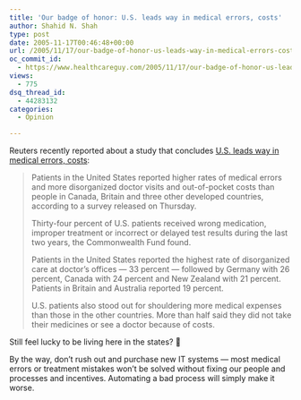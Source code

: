 ```yaml
---
title: 'Our badge of honor: U.S. leads way in medical errors, costs'
author: Shahid N. Shah
type: post
date: 2005-11-17T00:46:48+00:00
url: /2005/11/17/our-badge-of-honor-us-leads-way-in-medical-errors-costs-study/
oc_commit_id:
  - https://www.healthcareguy.com/2005/11/17/our-badge-of-honor-us-leads-way-in-medical-errors-costs-study/1478768922
views:
  - 775
dsq_thread_id:
  - 44283132
categories:
  - Opinion

---
```

Reuters recently reported about a study that concludes [U.S. leads way in medical errors, costs][1]:

> Patients in the United States reported higher rates of medical errors and more disorganized doctor visits and out-of-pocket costs than people in Canada, Britain and three other developed countries, according to a survey released on Thursday.
> 
> Thirty-four percent of U.S. patients received wrong medication, improper treatment or incorrect or delayed test results during the last two years, the Commonwealth Fund found.
> 
> Patients in the United States reported the highest rate of disorganized care at doctor&#8217;s offices &#8212; 33 percent &#8212; followed by Germany with 26 percent, Canada with 24 percent and New Zealand with 21 percent. Patients in Britain and Australia reported 19 percent.
> 
> U.S. patients also stood out for shouldering more medical expenses than those in the other countries. More than half said they did not take their medicines or see a doctor because of costs. 

Still feel lucky to be living here in the states? 🙂

By the way, don&#8217;t rush out and purchase new IT systems &#8212; most medical errors or treatment mistakes won&#8217;t be solved without fixing our people and processes and incentives. Automating a bad process will simply make it worse.

 [1]: http://www.alertnet.org/thenews/newsdesk/N02241096.htm